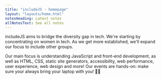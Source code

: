 ```yaml
---
title: "includeJS - homepage"
layout: "layouts/home.html"
notesHeading: Latest notes
allNotesText: See all notes
---
```


includeJS aims to bridge the diversity gap in tech. We're starting by concentrating on women in tech. As we get more established, we'll expand our focus to include other groups.

Our main focus is understanding JavaScript and front-end development, as well as HTML, CSS, static site generators, accessibility, web performance, user experience, web design and more! Our events are hands-on: make sure your always bring your laptop with you! 👩‍💻